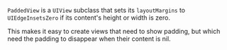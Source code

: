 `PaddedView` is a `UIView` subclass that sets its `layoutMargins` to `UIEdgeInsetsZero` if its content's height or width is zero.

This makes it easy to create views that need to show padding, but which need the padding to disappear when their content is nil. 
